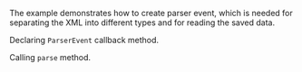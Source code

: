The example demonstrates how to create parser event, which is needed for separating the XML into different types and for reading the saved data.  

Declaring `ParserEvent` callback method.
<snippet id='parser-event'/>
<snippet id='parser-event-ts'/>

Calling `parse` method.
<snippet id='parse-method'/>
<snippet id='parse-method-ts'/>